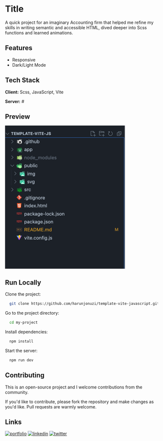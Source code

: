 # Title

A quick project for an imaginary Accounting firm that helped me refine my skills in writing semantic and accessible HTML, dived deeper into Scss functions and learned animations.

## Features

-   Responsive
-   Dark/Light Mode

## Tech Stack

**Client:** Scss, JavaScript, Vite

**Server:** #

## Preview

![Preview](public/img/readme-screenshot1.png)

## Run Locally

Clone the project:

```bash
  git clone https://github.com/harunjonuzi/template-vite-javascript.git
```

Go to the project directory:

```bash
  cd my-project
```

Install dependencies:

```bash
  npm install
```

Start the server:

```bash
  npm run dev
```

## Contributing

This is an open-source project and I welcome contributions from the community.

If you'd like to contribute, please fork the repository and make changes as you'd like. Pull requests are warmly welcome.

## Links

[![portfolio](https://img.shields.io/badge/my_portfolio-000?style=for-the-badge&logo=ko-fi&logoColor=white)](https://harunjonuzi.com/)
[![linkedin](https://img.shields.io/badge/linkedin-0A66C2?style=for-the-badge&logo=linkedin&logoColor=white)](https://www.linkedin.com/in/harunjonuzi)
[![twitter](https://img.shields.io/badge/twitter-1DA1F2?style=for-the-badge&logo=twitter&logoColor=white)](https://x.com/harunjonuzi)
